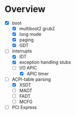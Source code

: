 # Overview

- [x] boot
    - [x] multiboot2 grub2
    - [x] long mode
    - [x] paging
    - [x] GDT
- [ ] interrupts
    - [x] IDT
    - [x] exception handling stubs
    - [ ] I/O APIC
        - [x] APIC timer
- [ ] ACPI-table parsing
    - [x] XSDT
    - [ ] MADT
    - [ ] FADT
    - [ ] MCFG
- [ ] PCI Express